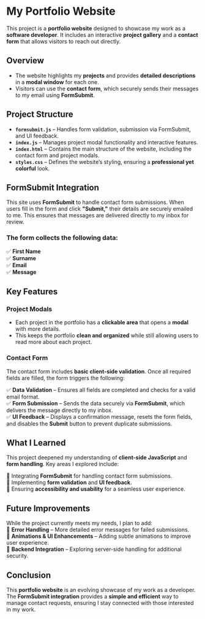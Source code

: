 # My Portfolio Website  

This project is a **portfolio website** designed to showcase my work as a **software developer**. It includes an interactive **project gallery** and a **contact form** that allows visitors to reach out directly.  

## Overview  
- The website highlights my **projects** and provides **detailed descriptions** in a **modal window** for each one.  
- Visitors can use the **contact form**, which securely sends their messages to my email using **FormSubmit**.  

## Project Structure  

- **`formsubmit.js`** – Handles form validation, submission via FormSubmit, and UI feedback.  
- **`index.js`** – Manages project modal functionality and interactive features.  
- **`index.html`** – Contains the main structure of the website, including the contact form and project modals.  
- **`styles.css`** – Defines the website’s styling, ensuring a **professional yet colorful** look.  

## FormSubmit Integration  
This site uses **FormSubmit** to handle contact form submissions. When users fill in the form and click **"Submit,"** their details are securely emailed to me. This ensures that messages are delivered directly to my inbox for review.  

### The form collects the following data:  
✅ **First Name**  
✅ **Surname**  
✅ **Email**  
✅ **Message**  

## Key Features  

### Project Modals  
- Each project in the portfolio has a **clickable area** that opens a **modal** with more details.  
- This keeps the portfolio **clean and organized** while still allowing users to read more about each project.  

### Contact Form  
The contact form includes **basic client-side validation**. Once all required fields are filled, the form triggers the following:  

  ✅ **Data Validation** – Ensures all fields are completed and checks for a valid email format.  
  ✅ **Form Submission** – Sends the data securely via **FormSubmit**, which delivers the message directly to my inbox.  
  ✅ **UI Feedback** – Displays a confirmation message, resets the form fields, and disables the **Submit** button to prevent duplicate submissions.  

## What I Learned  
This project deepened my understanding of **client-side JavaScript** and **form handling**. Key areas I explored include:  

🔹 Integrating **FormSubmit** for handling contact form submissions.  
🔹 Implementing **form validation** and **UI feedback**.  
🔹 Ensuring **accessibility and usability** for a seamless user experience.  

## Future Improvements  
While the project currently meets my needs, I plan to add:  
🚀 **Error Handling** – More detailed error messages for failed submissions.  
🎨 **Animations & UI Enhancements** – Adding subtle animations to improve user experience.  
🔐 **Backend Integration** – Exploring server-side handling for additional security.  

## Conclusion  
This **portfolio website** is an evolving showcase of my work as a developer. The **FormSubmit integration** provides a **simple and efficient** way to manage contact requests, ensuring I stay connected with those interested in my work.  
